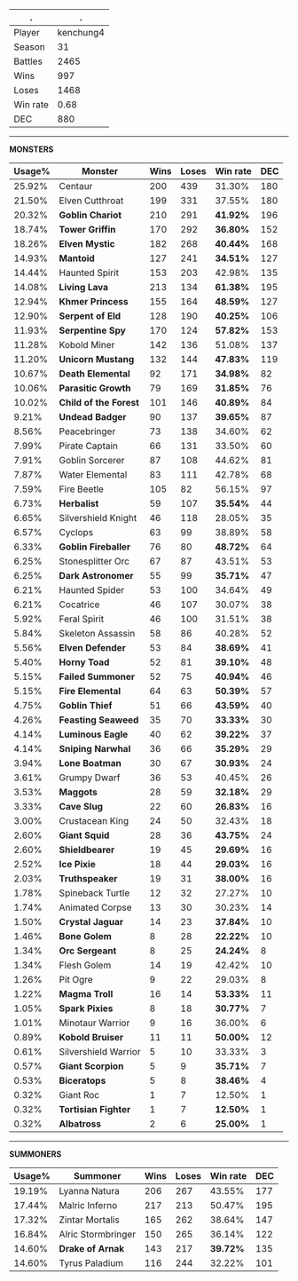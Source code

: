 .|.
|-|-
Player|kenchung4
Season|31
Battles|2465
Wins|997
Loses|1468
Win rate|0.68
DEC|880

---
**MONSTERS**

Usage%|Monster|Wins|Loses|Win rate|DEC|
-|-|-|-|-|-|
25.92%|Centaur|200|439|31.30%|180|
21.50%|Elven Cutthroat|199|331|37.55%|180|
20.32%|**Goblin Chariot**|210|291|**41.92%**|196|
18.74%|**Tower Griffin**|170|292|**36.80%**|152|
18.26%|**Elven Mystic**|182|268|**40.44%**|168|
14.93%|**Mantoid**|127|241|**34.51%**|127|
14.44%|Haunted Spirit|153|203|42.98%|135|
14.08%|**Living Lava**|213|134|**61.38%**|195|
12.94%|**Khmer Princess**|155|164|**48.59%**|127|
12.90%|**Serpent of Eld**|128|190|**40.25%**|106|
11.93%|**Serpentine Spy**|170|124|**57.82%**|153|
11.28%|Kobold Miner|142|136|51.08%|137|
11.20%|**Unicorn Mustang**|132|144|**47.83%**|119|
10.67%|**Death Elemental**|92|171|**34.98%**|82|
10.06%|**Parasitic Growth**|79|169|**31.85%**|76|
10.02%|**Child of the Forest**|101|146|**40.89%**|84|
9.21%|**Undead Badger**|90|137|**39.65%**|87|
8.56%|Peacebringer|73|138|34.60%|62|
7.99%|Pirate Captain|66|131|33.50%|60|
7.91%|Goblin Sorcerer|87|108|44.62%|81|
7.87%|Water Elemental|83|111|42.78%|68|
7.59%|Fire Beetle|105|82|56.15%|97|
6.73%|**Herbalist**|59|107|**35.54%**|44|
6.65%|Silvershield Knight|46|118|28.05%|35|
6.57%|Cyclops|63|99|38.89%|58|
6.33%|**Goblin Fireballer**|76|80|**48.72%**|64|
6.25%|Stonesplitter Orc|67|87|43.51%|53|
6.25%|**Dark Astronomer**|55|99|**35.71%**|47|
6.21%|Haunted Spider|53|100|34.64%|49|
6.21%|Cocatrice|46|107|30.07%|38|
5.92%|Feral Spirit|46|100|31.51%|38|
5.84%|Skeleton Assassin|58|86|40.28%|52|
5.56%|**Elven Defender**|53|84|**38.69%**|41|
5.40%|**Horny Toad**|52|81|**39.10%**|48|
5.15%|**Failed Summoner**|52|75|**40.94%**|46|
5.15%|**Fire Elemental**|64|63|**50.39%**|57|
4.75%|**Goblin Thief**|51|66|**43.59%**|40|
4.26%|**Feasting Seaweed**|35|70|**33.33%**|30|
4.14%|**Luminous Eagle**|40|62|**39.22%**|37|
4.14%|**Sniping Narwhal**|36|66|**35.29%**|29|
3.94%|**Lone Boatman**|30|67|**30.93%**|24|
3.61%|Grumpy Dwarf|36|53|40.45%|26|
3.53%|**Maggots**|28|59|**32.18%**|29|
3.33%|**Cave Slug**|22|60|**26.83%**|16|
3.00%|Crustacean King|24|50|32.43%|18|
2.60%|**Giant Squid**|28|36|**43.75%**|24|
2.60%|**Shieldbearer**|19|45|**29.69%**|16|
2.52%|**Ice Pixie**|18|44|**29.03%**|16|
2.03%|**Truthspeaker**|19|31|**38.00%**|16|
1.78%|Spineback Turtle|12|32|27.27%|10|
1.74%|Animated Corpse|13|30|30.23%|14|
1.50%|**Crystal Jaguar**|14|23|**37.84%**|10|
1.46%|**Bone Golem**|8|28|**22.22%**|10|
1.34%|**Orc Sergeant**|8|25|**24.24%**|8|
1.34%|Flesh Golem|14|19|42.42%|10|
1.26%|Pit Ogre|9|22|29.03%|8|
1.22%|**Magma Troll**|16|14|**53.33%**|11|
1.05%|**Spark Pixies**|8|18|**30.77%**|7|
1.01%|Minotaur Warrior|9|16|36.00%|6|
0.89%|**Kobold Bruiser**|11|11|**50.00%**|12|
0.61%|Silvershield Warrior|5|10|33.33%|3|
0.57%|**Giant Scorpion**|5|9|**35.71%**|7|
0.53%|**Biceratops**|5|8|**38.46%**|4|
0.32%|Giant Roc|1|7|12.50%|1|
0.32%|**Tortisian Fighter**|1|7|**12.50%**|1|
0.32%|**Albatross**|2|6|**25.00%**|1|

---
**SUMMONERS**

Usage%|Summoner|Wins|Loses|Win rate|DEC|
-|-|-|-|-|-|
19.19%|Lyanna Natura|206|267|43.55%|177|
17.44%|Malric Inferno|217|213|50.47%|195|
17.32%|Zintar Mortalis|165|262|38.64%|147|
16.84%|Alric Stormbringer|150|265|36.14%|122|
14.60%|**Drake of Arnak**|143|217|**39.72%**|135|
14.60%|Tyrus Paladium|116|244|32.22%|101|
